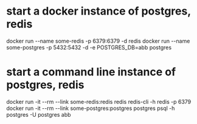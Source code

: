 # start a docker instance of postgres, redis

docker run --name some-redis -p 6379:6379 -d redis
docker run --name some-postgres -p 5432:5432 -d -e POSTGRES_DB=abb postgres

# start a command line instance of postgres, redis

docker run -it --rm --link some-redis:redis redis redis-cli -h redis -p 6379
docker run -it --rm --link some-postgres:postgres postgres psql -h postgres -U postgres abb
